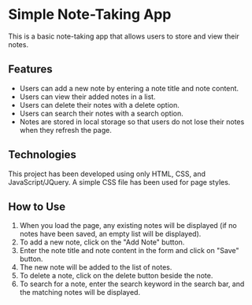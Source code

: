 # Simple Note-Taking App

This is a basic note-taking app that allows users to store and view their notes.

## Features

- Users can add a new note by entering a note title and note content.
- Users can view their added notes in a list.
- Users can delete their notes with a delete option.
- Users can search their notes with a search option.
- Notes are stored in local storage so that users do not lose their notes when they refresh the page.

## Technologies

This project has been developed using only HTML, CSS, and JavaScript/JQuery. A simple CSS file has been used for page styles.

## How to Use

1. When you load the page, any existing notes will be displayed (if no notes have been saved, an empty list will be displayed).
2. To add a new note, click on the "Add Note" button.
3. Enter the note title and note content in the form and click on "Save" button.
4. The new note will be added to the list of notes.
5. To delete a note, click on the delete button beside the note.
6. To search for a note, enter the search keyword in the search bar, and the matching notes will be displayed.  
